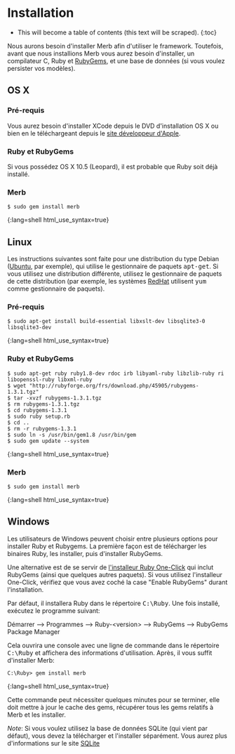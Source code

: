# Installation 

* This will become a table of contents (this text will be scraped).
{:toc}

Nous aurons besoin d'installer Merb afin d'utiliser le framework.
Toutefois, avant que nous installions Merb
vous aurez besoin d'installer, un compilateur C, Ruby et [RubyGems][],
et une base de données (si vous voulez persister vos modèles).

## OS X

### Pré-requis
Vous aurez besoin d'installer XCode depuis le DVD d'installation OS X
ou bien en le téléchargeant depuis le [site développeur d'Apple][].

### Ruby et RubyGems
Si vous possédez OS X 10.5 (Leopard),
il est probable que Ruby soit déjà installé.

### Merb

    $ sudo gem install merb
{:lang=shell html_use_syntax=true}


## Linux
Les instructions suivantes sont faite pour une distribution du type Debian ([Ubuntu][], par exemple),
qui utilise le gestionnaire de paquets <tt>apt-get</tt>.
Si vous utilisez une distribution différente, utilisez le gestionnaire de paquets de cette distribution
(par exemple, les systèmes [RedHat][] utilisent <tt>yum</tt> comme gestionnaire de paquets).

### Pré-requis

    $ sudo apt-get install build-essential libxslt-dev libsqlite3-0 libsqlite3-dev
{:lang=shell html_use_syntax=true}

### Ruby et RubyGems

    $ sudo apt-get ruby ruby1.8-dev rdoc irb libyaml-ruby libzlib-ruby ri libopenssl-ruby libxml-ruby
    $ wget "http://rubyforge.org/frs/download.php/45905/rubygems-1.3.1.tgz"
    $ tar -xvzf rubygems-1.3.1.tgz
    $ rm rubygems-1.3.1.tgz
    $ cd rubygems-1.3.1
    $ sudo ruby setup.rb
    $ cd ..
    $ rm -r rubygems-1.3.1
    $ sudo ln -s /usr/bin/gem1.8 /usr/bin/gem
    $ sudo gem update --system
{:lang=shell html_use_syntax=true}


### Merb

    $ sudo gem install merb
{:lang=shell html_use_syntax=true}

## Windows
Les utilisateurs de Windows peuvent choisir entre plusieurs options pour installer Ruby et Rubygems.
La première façon est de télécharger les binaires Ruby, les installer, puis d'installer RubyGems.

Une alternative est de se servir de [l'installeur Ruby One-Click][]
qui inclut RubyGems (ainsi que quelques autres paquets). Si vous utilisez
l'installeur One-Click, vérifiez que vous avez coché la case "Enable RubyGems" durant
l'installation.

Par défaut, il installera Ruby dans le répertoire <tt>C:\Ruby</tt>.
Une fois installé, exécutez le programme suivant:

Démarrer --&gt; Programmes --&gt; Ruby-&lt;version&gt; --&gt; RubyGems --&gt; RubyGems Package Manager

Cela ouvrira une console avec une ligne de commande dans le répertoire <tt>C:\Ruby</tt> et affichera
des informations d'utilisation. Après, il vous suffit d'installer Merb:

    C:\Ruby> gem install merb
{:lang=shell html_use_syntax=true}

Cette commande peut nécessiter quelques minutes pour se terminer, elle doit mettre à jour
le cache des gems, récupérer tous les gems relatifs à Merb et les installer.

_Note_: Si vous voulez utilisez la base de données SQLite (qui vient par défaut), vous devez
la télécharger et l'installer séparément. Vous aurez plus d'informations sur le site [SQLite][]


[site développeur d'Apple]:     http://developer.apple.com/technology/xcode.html
[RubyGems]:                     http://www.rubygems.org/
[Ubuntu]:                       http://www.ubuntu.com/
[RedHat]:                       http://www.redhat.com/
[l'installeur Ruby One-Click]:  http://rubyinstaller.rubyforge.org/wiki/wiki.pl
[SQLite]:                       http://www.sqlite.org/